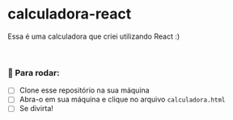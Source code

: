 # calculadora-react

Essa é uma calculadora que criei utilizando React :) 

<br>

### 🚀 Para rodar:

- [ ] Clone esse repositório na sua máquina 
- [ ] Abra-o em sua máquina e clique no arquivo `calculadora.html`
- [ ] Se divirta!
